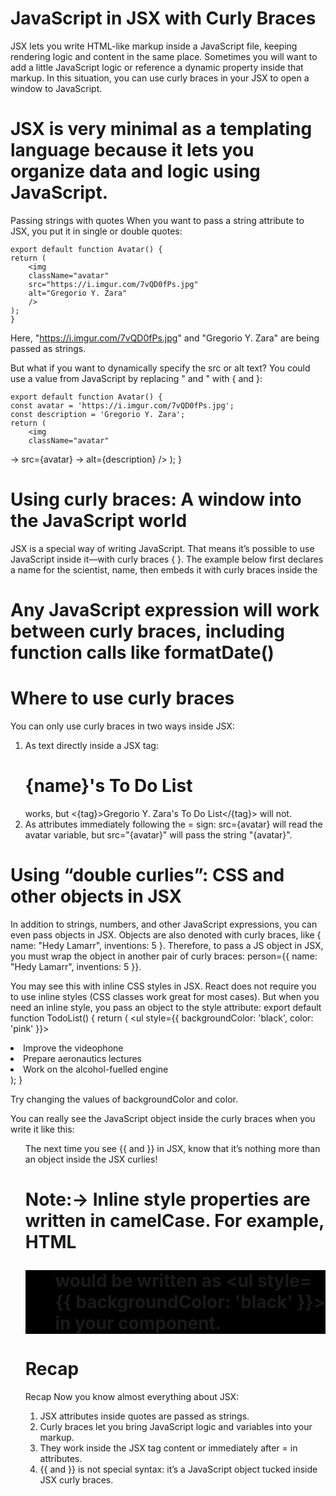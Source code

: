 # JavaScript in JSX with Curly Braces
JSX lets you write HTML-like markup inside a JavaScript file, keeping rendering logic and content in the same place. Sometimes you will want to add a little JavaScript logic or reference a dynamic property inside that markup. In this situation, you can use curly braces in your JSX to open a window to JavaScript.

#  JSX is very minimal as a templating language because it lets you organize data and logic using JavaScript.

Passing strings with quotes 
When you want to pass a string attribute to JSX, you put it in single or double quotes:
    
    export default function Avatar() {
    return (
        <img
        className="avatar"
        src="https://i.imgur.com/7vQD0fPs.jpg"
        alt="Gregorio Y. Zara"
        />
    );
    }
Here, "https://i.imgur.com/7vQD0fPs.jpg" and "Gregorio Y. Zara" are being passed as strings.

But what if you want to dynamically specify the src or alt text? You could use a value from JavaScript by replacing " and " with { and }:
    
    export default function Avatar() {
    const avatar = 'https://i.imgur.com/7vQD0fPs.jpg';
    const description = 'Gregorio Y. Zara';
    return (
        <img
        className="avatar"
->      src={avatar}
->      alt={description}
        />
    );
    }

# Using curly braces: A window into the JavaScript world 
JSX is a special way of writing JavaScript. That means it’s possible to use JavaScript inside it—with curly braces { }. The example below first declares a name for the scientist, name, then embeds it with curly braces inside the <h1>

Any JavaScript expression will work between curly braces, including function calls like formatDate()

# Where to use curly braces 
You can only use curly braces in two ways inside JSX:

1. As text directly inside a JSX tag: <h1>{name}'s To Do List</h1> works, but <{tag}>Gregorio Y. Zara's To Do List</{tag}> will not.
2. As attributes immediately following the = sign: src={avatar} will read the avatar variable, but src="{avatar}" will pass the string "{avatar}".

# Using “double curlies”: CSS and other objects in JSX 
In addition to strings, numbers, and other JavaScript expressions, you can even pass objects in JSX. Objects are also denoted with curly braces, like { name: "Hedy Lamarr", inventions: 5 }. Therefore, to pass a JS object in JSX, you must wrap the object in another pair of curly braces: person={{ name: "Hedy Lamarr", inventions: 5 }}.

You may see this with inline CSS styles in JSX. React does not require you to use inline styles (CSS classes work great for most cases). But when you need an inline style, you pass an object to the style attribute:
export default function TodoList() {
  return (
    <ul style={{
      backgroundColor: 'black',
      color: 'pink'
    }}>
      <li>Improve the videophone</li>
      <li>Prepare aeronautics lectures</li>
      <li>Work on the alcohol-fuelled engine</li>
    </ul>
  );
}

Try changing the values of backgroundColor and color.

You can really see the JavaScript object inside the curly braces when you write it like this:

<ul style={
  {
    backgroundColor: 'black',
    color: 'pink'
  }
}>
The next time you see {{ and }} in JSX, know that it’s nothing more than an object inside the JSX curlies!

 # Note:->  Inline style properties are written in camelCase. For example, HTML <ul style="background-color: black"> would be written as <ul style={{ backgroundColor: 'black' }}>  in your component. 

# Recap
Recap
Now you know almost everything about JSX:

1. JSX attributes inside quotes are passed as strings.
2. Curly braces let you bring JavaScript logic and variables into your markup.
3. They work inside the JSX tag content or immediately after = in attributes.
4. {{ and }} is not special syntax: it’s a JavaScript object tucked inside JSX curly braces.
